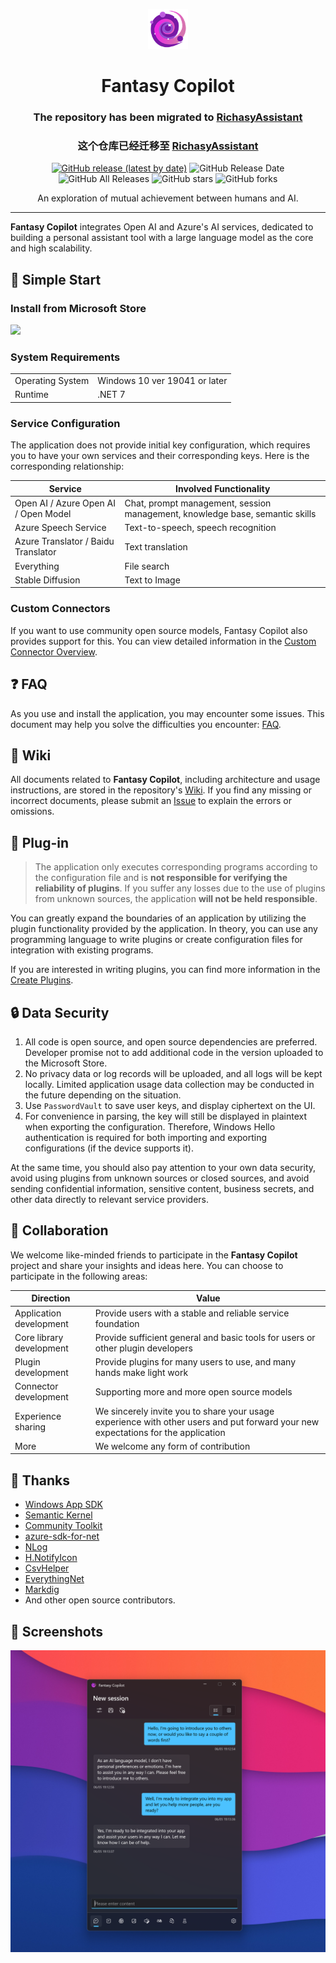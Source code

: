 <p align="center">
<img src="./src/App/Assets/StoreLogo.png" width="64px"/>
</p>

<div align="center">

# Fantasy Copilot

### The repository has been migrated to [RichasyAssistant](https://github.com/Richasy/RichasyAssistant)
### 这个仓库已经迁移至 [RichasyAssistant](https://github.com/Richasy/RichasyAssistant)

[![GitHub release (latest by date)](https://img.shields.io/github/v/release/Richasy/FantasyCopilot)](https://github.com/Richasy/FantasyCopilot/releases) ![GitHub Release Date](https://img.shields.io/github/release-date/Richasy/FantasyCopilot) ![GitHub All Releases](https://img.shields.io/github/downloads/Richasy/FantasyCopilot/total) ![GitHub stars](https://img.shields.io/github/stars/Richasy/FantasyCopilot?style=flat) ![GitHub forks](https://img.shields.io/github/forks/Richasy/FantasyCopilot)

An exploration of mutual achievement between humans and AI.

</div>

---

**Fantasy Copilot** integrates Open AI and Azure's AI services, dedicated to building a personal assistant tool with a large language model as the core and high scalability.

## 🙌 Simple Start

### Install from Microsoft Store

<p align="left">
  <a title="Get from Microsoft Store" href="https://www.microsoft.com/store/apps/9NB0NB3MLQTM?launch=true&mode=full" target="_blank">
    <picture>
      <source srcset="https://get.microsoft.com/images/en-US%20light.svg" media="(prefers-color-scheme: dark)" />
      <source srcset="https://get.microsoft.com/images/en-US%20dark.svg" media="(prefers-color-scheme: light), (prefers-color-scheme: no-preference)" />
      <img src="https://get.microsoft.com/images/en-US%20dark.svg" width=144 />
    </picture>
  </a>
</p>

### System Requirements

|                  |                               |
| ---------------- | ----------------------------- |
| Operating System | Windows 10 ver 19041 or later |
| Runtime          | .NET 7                        |

### Service Configuration

The application does not provide initial key configuration, which requires you to have your own services and their corresponding keys. Here is the corresponding relationship:

| Service                  | Involved Functionality                                                           |
| ------------------------ | -------------------------------------------------------------------------------- |
| Open AI / Azure Open AI / Open Model | Chat, prompt management, session management, knowledge base, semantic skills |
| Azure Speech Service     | Text-to-speech, speech recognition                                               |
| Azure Translator / Baidu Translator        | Text translation                                                                 |
| Everything               | File search                                                                      |
| Stable Diffusion         | Text to Image                                           |

### Custom Connectors

If you want to use community open source models, Fantasy Copilot also provides support for this. You can view detailed information in the [Custom Connector Overview](https://github.com/Richasy/FantasyCopilot/wiki/Custom-Connector-Overview).

## ❓ FAQ

As you use and install the application, you may encounter some issues. This document may help you solve the difficulties you encounter: [FAQ](https://github.com/Richasy/FantasyCopilot/wiki/).

## 📃 Wiki

All documents related to **Fantasy Copilot**, including architecture and usage instructions, are stored in the repository's [Wiki](https://github.com/Richasy/FantasyCopilot/wiki). If you find any missing or incorrect documents, please submit an [Issue](https://github.com/Richasy/FantasyCopilot/issues/new/choose) to explain the errors or omissions.

## 🔌 Plug-in

> The application only executes corresponding programs according to the configuration file and is **not responsible for verifying the reliability of plugins**. If you suffer any losses due to the use of plugins from unknown sources, the application **will not be held responsible**.

You can greatly expand the boundaries of an application by utilizing the plugin functionality provided by the application. In theory, you can use any programming language to write plugins or create configuration files for integration with existing programs.

If you are interested in writing plugins, you can find more information in the [Create Plugins](https://github.com/Richasy/FantasyCopilot/wiki/Create-Plugins).

## 🔒 Data Security

1. All code is open source, and open source dependencies are preferred. Developer promise not to add additional code in the version uploaded to the Microsoft Store.
2. No privacy data or log records will be uploaded, and all logs will be kept locally. Limited application usage data collection may be conducted in the future depending on the situation.
3. Use `PasswordVault` to save user keys, and display ciphertext on the UI.
4. For convenience in parsing, the key will still be displayed in plaintext when exporting the configuration. Therefore, Windows Hello authentication is required for both importing and exporting configurations (if the device supports it).

At the same time, you should also pay attention to your own data security, avoid using plugins from unknown sources or closed sources, and avoid sending confidential information, sensitive content, business secrets, and other data directly to relevant service providers.

## 🚀 Collaboration

We welcome like-minded friends to participate in the **Fantasy Copilot** project and share your insights and ideas here. You can choose to participate in the following areas:

| Direction         | Value                                                         |
| ----------------- | ------------------------------------------------------------- |
| Application development | Provide users with a stable and reliable service foundation |
| Core library development | Provide sufficient general and basic tools for users or other plugin developers |
| Plugin development | Provide plugins for many users to use, and many hands make light work |
| Connector development | Supporting more and more open source models |
| Experience sharing | We sincerely invite you to share your usage experience with other users and put forward your new expectations for the application |
| More | We welcome any form of contribution |

## 🤩 Thanks

- [Windows App SDK](https://github.com/microsoft/WindowsAppSDK)
- [Semantic Kernel](https://github.com/microsoft/semantic-kernel)
- [Community Toolkit](https://github.com/CommunityToolkit)
- [azure-sdk-for-net](https://github.com/Azure/azure-sdk-for-net)
- [NLog](https://nlog-project.org/)
- [H.NotifyIcon](https://github.com/HavenDV/H.NotifyIcon)
- [CsvHelper](https://github.com/JoshClose/CsvHelper)
- [EverythingNet](https://github.com/ju2pom/EverythingNet)
- [Markdig](https://github.com/xoofx/markdig)
- And other open source contributors.

## 🧩 Screenshots

![Screenshot](assets/screenshot_en.png)
